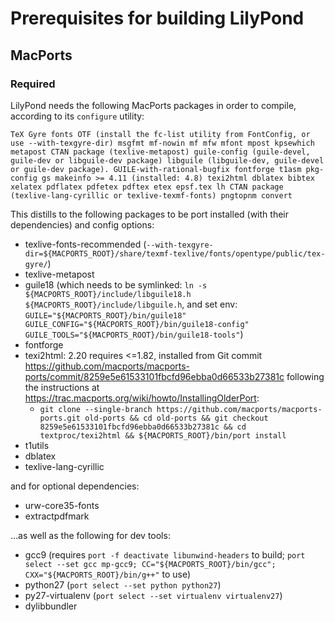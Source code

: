 # Prerequisites for building LilyPond

## MacPorts

### Required

LilyPond needs the following MacPorts packages in order to compile, according to its `configure` utility:

```
TeX Gyre fonts OTF (install the fc-list utility from FontConfig, or use --with-texgyre-dir) msgfmt mf-nowin mf mfw mfont mpost kpsewhich metapost CTAN package (texlive-metapost) guile-config (guile-devel, guile-dev or libguile-dev package) libguile (libguile-dev, guile-devel or guile-dev package). GUILE-with-rational-bugfix fontforge t1asm pkg-config gs makeinfo >= 4.11 (installed: 4.8) texi2html dblatex bibtex xelatex pdflatex pdfetex pdftex etex epsf.tex lh CTAN package (texlive-lang-cyrillic or texlive-texmf-fonts) pngtopnm convert
```

This distills to the following packages to be port installed (with their dependencies) and config options:

* texlive-fonts-recommended (`--with-texgyre-dir=${MACPORTS_ROOT}/share/texmf-texlive/fonts/opentype/public/tex-gyre/`)
* texlive-metapost
* guile18 (which needs to be symlinked: `ln -s ${MACPORTS_ROOT}/include/libguile18.h ${MACPORTS_ROOT}/include/libguile.h`, and set env: `GUILE="${MACPORTS_ROOT}/bin/guile18" GUILE_CONFIG="${MACPORTS_ROOT}/bin/guile18-config" GUILE_TOOLS="${MACPORTS_ROOT}/bin/guile18-tools"`)
* fontforge
* texi2html: 2.20 requires <=1.82, installed from Git commit https://github.com/macports/macports-ports/commit/8259e5e61533101fbcfd96ebba0d66533b27381c following the instructions at https://trac.macports.org/wiki/howto/InstallingOlderPort:
  * `git clone --single-branch https://github.com/macports/macports-ports.git old-ports && cd old-ports && git checkout 8259e5e61533101fbcfd96ebba0d66533b27381c && cd textproc/texi2html && ${MACPORTS_ROOT}/bin/port install`
* t1utils
* dblatex
* texlive-lang-cyrillic

and for optional dependencies:
* urw-core35-fonts
* extractpdfmark

...as well as the following for dev tools:

* gcc9 (requires `port -f deactivate libunwind-headers` to build; `port select --set gcc mp-gcc9; CC="${MACPORTS_ROOT}/bin/gcc"; CXX="${MACPORTS_ROOT}/bin/g++"` to use)
* python27 (`port select --set python python27`)
* py27-virtualenv (`port select --set virtualenv virtualenv27`)
* dylibbundler
